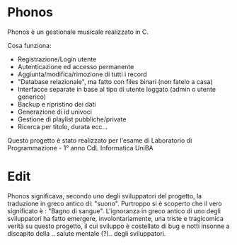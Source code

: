 # Phonos

Phonos è un gestionale musicale realizzato in C.

Cosa funziona:
  - Registrazione/Login utente
  - Autenticazione ed accesso permanente
  - Aggiunta/modifica/rimozione di tutti i record
  - "Database relazionale", ma fatto con files binari (non fatelo a casa)
  - Interfacce separate in base al tipo di utente loggato (admin o utente generico)
  - Backup e ripristino dei dati
  - Generazione di id univoci
  - Gestione di playlist pubbliche/private
  - Ricerca per titolo, durata ecc...

Questo progetto è stato realizzato per l'esame di Laboratorio di Programmazione - 1° anno CdL Informatica UniBA

# Edit
Phonos significava, secondo uno degli sviluppatori del progetto, la traduzione in greco antico di: "suono". Purtroppo si è scoperto che il vero significato è : "Bagno di sangue". L'ignoranza in greco antico di uno degli sviluppatori ha fatto emergere, involontariamente, una triste e tragicomica verità su questo progetto, il cui sviluppo è costellato di bug e notti insonne a discapito della .. salute mentale (?).. degli sviluppatori.
